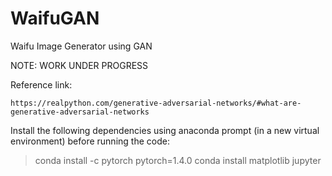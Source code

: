 # WaifuGAN
Waifu Image Generator using GAN


NOTE: WORK UNDER PROGRESS

Reference link:

`https://realpython.com/generative-adversarial-networks/#what-are-generative-adversarial-networks`

Install the following dependencies using anaconda prompt (in a new virtual environment) before running the code:
> conda install -c pytorch pytorch=1.4.0
> conda install matplotlib jupyter

